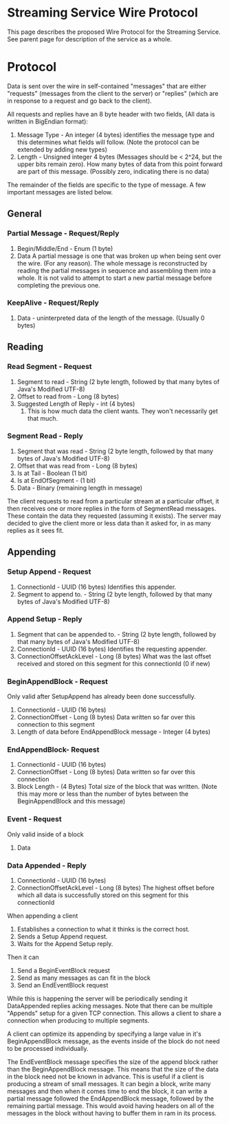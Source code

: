 # Streaming Service Wire Protocol 

This page describes the proposed Wire Protocol for the Streaming Service. See parent page for description of the service as a whole.

Protocol
========

Data is sent over the wire in self-contained "messages" that are either "requests" (messages from the client to the server) or "replies" (which are in response to a request and go back to the client).

All requests and replies have an 8 byte header with two fields, (All data is written in BigEndian format):
1.  Message Type - An integer (4 bytes) identifies the message type and this determines what fields will follow. (Note the protocol can be extended by adding new types)
2.  Length - Unsigned integer 4 bytes (Messages should be &lt; 2^24, but the upper bits remain zero). How many bytes of data from this point forward are part of this message. (Possibly zero, indicating there is no data)

The remainder of the fields are specific to the type of message. A few important messages are listed below.

General
-------

### Partial Message - Request/Reply

1.  Begin/Middle/End - Enum (1 byte)
2.  Data
A partial message is one that was broken up when being sent over the wire. (For any reason). The whole message is reconstructed by reading the partial messages in sequence and assembling them into a whole. It is not valid to attempt to start a new partial message before completing the previous one.

### KeepAlive - Request/Reply

1.  Data - uninterpreted data of the length of the message. (Usually 0 bytes)

Reading
-------

### Read Segment - Request

1.  Segment to read - String (2 byte length, followed by that many bytes of Java's Modified UTF-8)
2.  Offset to read from - Long (8 bytes)
3.  Suggested Length of Reply - int (4 bytes)
    1.  This is how much data the client wants. They won't necessarily get that much.

### Segment Read - Reply

1.  Segment that was read - String (2 byte length, followed by that many bytes of Java's Modified UTF-8)
2.  Offset that was read from - Long (8 bytes)
3.  Is at Tail - Boolean (1 bit)
4.  Is at EndOfSegment - (1 bit)
5.  Data - Binary (remaining length in message)

The client requests to read from a particular stream at a particular offset, it then receives one or more replies in the form of SegmentRead messages. These contain the data they requested (assuming it exists). The server may decided to give the client more or less data than it asked for, in as many replies as it sees fit.

Appending
---------

### Setup Append - Request

1.  ConnectionId - UUID (16 bytes) Identifies this appender.
2.  Segment to append to. - String (2 byte length, followed by that many bytes of Java's Modified UTF-8)

### Append Setup - Reply

1.  Segment that can be appended to. - String (2 byte length, followed by that many bytes of Java's Modified UTF-8)
2.  ConnectionId - UUID (16 bytes) Identifies the requesting appender.
3.  ConnectionOffsetAckLevel - Long (8 bytes) What was the last offset received and stored on this segment for this connectionId (0 if new)

### BeginAppendBlock - Request 

Only valid after SetupAppend has already been done successfully.

1.  ConnectionId - UUID (16 bytes)
2.  ConnectionOffset - Long (8 bytes) Data written so far over this connection to this segment
3.  Length of data before EndAppendBlock message - Integer (4 bytes) 

### EndAppendBlock- Request

1.  ConnectionId - UUID (16 bytes)
2.  ConnectionOffset - Long (8 bytes) Data written so far over this connection
3.  Block Length - (4 Bytes) Total size of the block that was written. (Note this may more or less than the number of bytes between the BeginAppendBlock and this message)

### Event - Request

Only valid inside of a block

1.  Data

### Data Appended - Reply

1.  ConnectionId - UUID (16 bytes)
2.  ConnectionOffsetAckLevel - Long (8 bytes) The highest offset before which all data is successfully stored on this segment for this connectionId

When appending a client

1.  Establishes a connection to what it thinks is the correct host.
2.  Sends a Setup Append request.
3.  Waits for the Append Setup reply.

Then it can
1.  Send a BeginEventBlock request
2.  Send as many messages as can fit in the block
3.  Send an EndEventBlock request

While this is happening the server will be periodically sending it DataAppended replies acking messages. Note that there can be multiple "Appends" setup for a given TCP connection. This allows a client to share a connection when producing to multiple segments.

A client can optimize its appending by specifying a large value in it's BeginAppendBlock message, as the events inside of the block do not need to be processed individually.

The EndEventBlock message specifies the size of the append block rather than the BeginAppendBlock message. This means that the size of the data in the block need not be known in advance. This is useful if a client is producing a stream of small messages. It can begin a block, write many messages and then when it comes time to end the block, it can write a partial message followed the EndAppendBlock message, followed by the remaining partial message. This would avoid having headers on all of the messages in the block without having to buffer them in ram in its process.
